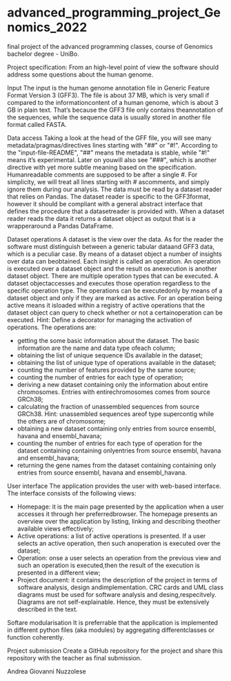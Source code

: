 # advanced_programming_project_Genomics_2022
final project of the advanced programming classes, course of Genomics bachelor degree - UniBo.

Project specification:
From an high-level point of view the software should address some questions about the human genome.

Input
The input is the human genome annotation file in Generic Feature Format Version 3 (GFF3).
The file is about 37 MB, which is very small if compared to the informationcontent of a human genome, which is about 3 GB in plain text.
That’s because the GFF3 file only contains theannotation of the sequences, while the sequence data is usually stored in another file format called FASTA.

Data access
Taking a look at the head of the GFF file, you will see many metadata/pragmas/directives lines starting with "##" or "#!". According to the "input-file-README",
"##" means the metadata is stable, while "#!" means it’s experimental. Later on youwill also see "###", which is another directive with yet more subtle meaning based on the specification.
Humanreadable comments are supposed to be after a single #.
For simplicity, we will treat all lines starting with # ascomments, and simply ignore them during our analysis.
The data must be read by a dataset reader that relies on Pandas.
The dataset reader is specific to the GFF3format, however it should be compliant with a general abstract interface that defines the procedure that a datasetreader is provided with.
When a dataset reader reads the data it returns a dataset object as output that is a wrapperaround a Pandas DataFrame.

Dataset operations
A dataset is the view over the data. As for the reader the software must distinguish between a generic tabular dataand GFF3 data, which is a peculiar case.
By means of a dataset object a number of insights over data can beobtained. Each insight is called an operation.
An operation is executed over a dataset object and the result os anexecution is another dataset object.
There are multiple operation types that can be executed. A dataset objectaccesses and executes those operation regardless to the specific operation type.
The operations can be executedonly by means of a dataset object and only if they are marked as active.
For an operation being active means it isloaded within a registry of active operations that the dataset object can query to check whether or not a certainoperation can be executed.
Hint: Define a decorator for managing the activation of operations.
The operations are:
- getting the some basic information about the dataset. The basic information are the name and data type ofeach column;
- obtaining the list of unique sequence IDs available in the dataset;
- obtaining the list of unique type of operations available in the dataset;
- counting the number of features provided by the same source;
- counting the number of entries for each type of operation;
- deriving a new dataset containing only the information about entire chromosomes. Entries with entirechromosomes comes from source GRCh38;
- calculating the fraction of unassembled sequences from source GRCh38. Hint: unassembled sequences areof type supercontig while the others are of chromosome;
- obtaining a new dataset containing only entries from source ensembl, havana and ensembl_havana;
- counting the number of entries for each type of operation for the dataset containing containing onlyentries from source ensembl, havana and ensembl_havana;
- returning the gene names from the dataset containing containing only entries from source ensembl, havana and ensembl_havana.

User interface
The application provides the user with web-based interface. The interface consists of the following views:
- Homepage: it is the main page presented by the application when a user accesses it through her preferredbrowser.
  The homepage presents an overview over the application by listing, linking and describing theother available views effectively;
- Active operations: a list of active operations is presented. If a user selects an active operation, then such anoperation is executed over the dataset;
- Operation: onse a user selects an operation from the previous view and such an operation is executed,then the result of the execution is presented in a different view;
- Project document: it contains the description of the project in terms of software analysis, design andimplementation.
  CRC cards and UML class diagrams must be used for software analysis and desing,respecitvely. Diagrams are not self-explainable. Hence, they must be extensively
  described in the text.

Softare modularisation
It is preferrable that the application is implemented in different python files (aka modules) by aggregating differentclasses or function coherently.

Project submission
Create a GitHub repository for the project and share this repository with the teacher as final submission.

Andrea Giovanni Nuzzolese

